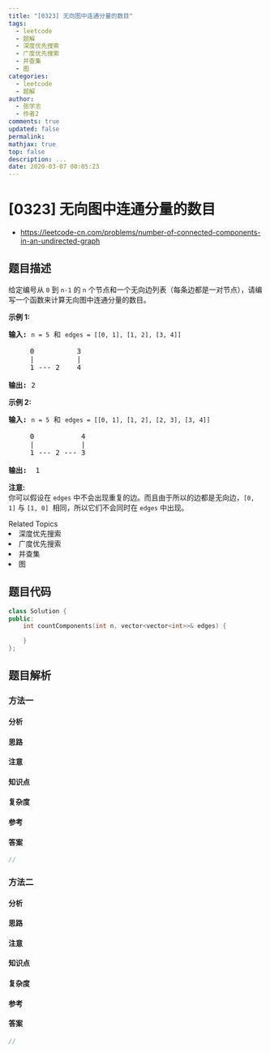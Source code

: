 ```yaml
---
title: "[0323] 无向图中连通分量的数目"
tags:
  - leetcode
  - 题解
  - 深度优先搜索
  - 广度优先搜索
  - 并查集
  - 图
categories:
  - leetcode
  - 题解
author:
  - 张学志
  - 作者2
comments: true
updated: false
permalink:
mathjax: true
top: false
description: ...
date: 2020-03-07 00:05:23
---
```



# [0323] 无向图中连通分量的数目
* https://leetcode-cn.com/problems/number-of-connected-components-in-an-undirected-graph


## 题目描述

<p>给定编号从 <code>0</code> 到 <code>n-1</code> 的 <code>n</code> 个节点和一个无向边列表（每条边都是一对节点），请编写一个函数来计算无向图中连通分量的数目。</p>

<p><strong>示例 1:</strong></p>

<pre><strong>输入: </strong><code>n = 5</code> 和 <code>edges = [[0, 1], [1, 2], [3, 4]]</code>

     0          3
     |          |
     1 --- 2    4 

<strong>输出: </strong>2
</pre>

<p><strong>示例 2:</strong></p>

<pre><strong>输入: </strong><code>n = 5</code> 和 <code>edges = [[0, 1], [1, 2], [2, 3], [3, 4]]</code>

     0           4
     |           |
     1 --- 2 --- 3

<strong>输出:&nbsp;&nbsp;</strong>1
</pre>

<p><strong>注意:</strong><br>
你可以假设在 <code>edges</code> 中不会出现重复的边。而且由于所以的边都是无向边，<code>[0, 1]</code> 与 <code>[1, 0]</code>&nbsp; 相同，所以它们不会同时在 <code>edges</code> 中出现。</p>
<div><div>Related Topics</div><div><li>深度优先搜索</li><li>广度优先搜索</li><li>并查集</li><li>图</li></div></div>


## 题目代码

```cpp
class Solution {
public:
    int countComponents(int n, vector<vector<int>>& edges) {

    }
};
```


## 题目解析


### 方法一

#### 分析

#### 思路

#### 注意

#### 知识点

#### 复杂度

#### 参考

#### 答案

```cpp
//
```


### 方法二

#### 分析

#### 思路

#### 注意

#### 知识点

#### 复杂度

#### 参考

#### 答案

```cpp
//
```


